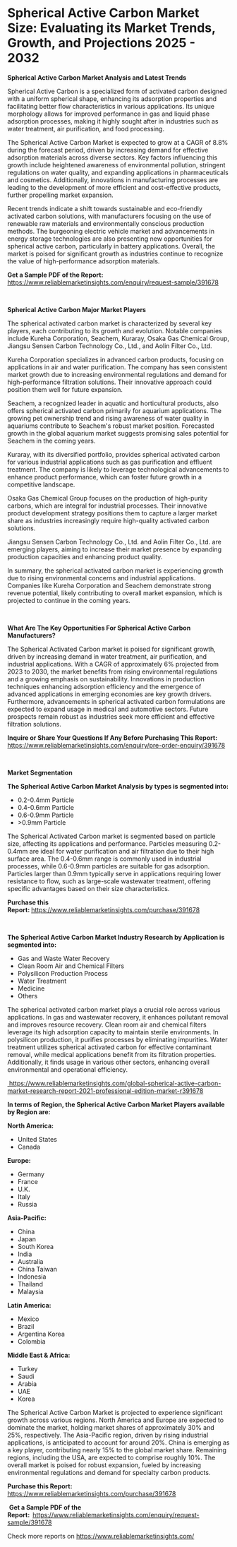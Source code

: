 <p><h1>Spherical Active Carbon Market Size: Evaluating its Market Trends, Growth, and Projections 2025 - 2032</h1></p><p><strong>Spherical Active Carbon Market Analysis and Latest Trends</strong></p>
<p><p>Spherical Active Carbon is a specialized form of activated carbon designed with a uniform spherical shape, enhancing its adsorption properties and facilitating better flow characteristics in various applications. Its unique morphology allows for improved performance in gas and liquid phase adsorption processes, making it highly sought after in industries such as water treatment, air purification, and food processing.</p><p>The Spherical Active Carbon Market is expected to grow at a CAGR of 8.8% during the forecast period, driven by increasing demand for effective adsorption materials across diverse sectors. Key factors influencing this growth include heightened awareness of environmental pollution, stringent regulations on water quality, and expanding applications in pharmaceuticals and cosmetics. Additionally, innovations in manufacturing processes are leading to the development of more efficient and cost-effective products, further propelling market expansion.</p><p>Recent trends indicate a shift towards sustainable and eco-friendly activated carbon solutions, with manufacturers focusing on the use of renewable raw materials and environmentally conscious production methods. The burgeoning electric vehicle market and advancements in energy storage technologies are also presenting new opportunities for spherical active carbon, particularly in battery applications. Overall, the market is poised for significant growth as industries continue to recognize the value of high-performance adsorption materials.</p></p>
<p><strong>Get a Sample PDF of the Report:&nbsp;</strong> <a href="https://www.reliablemarketinsights.com/enquiry/request-sample/391678?utm_campaign=1937&utm_medium=2&utm_source=Github&utm_content=ia&utm_term=29032025&utm_id=spherical-active-carbon">https://www.reliablemarketinsights.com/enquiry/request-sample/391678</a></p>
<p>&nbsp;</p>
<p><strong>Spherical Active Carbon Major Market Players</strong></p>
<p><p>The spherical activated carbon market is characterized by several key players, each contributing to its growth and evolution. Notable companies include Kureha Corporation, Seachem, Kuraray, Osaka Gas Chemical Group, Jiangsu Sensen Carbon Technology Co., Ltd., and Aolin Filter Co., Ltd.</p><p>Kureha Corporation specializes in advanced carbon products, focusing on applications in air and water purification. The company has seen consistent market growth due to increasing environmental regulations and demand for high-performance filtration solutions. Their innovative approach could position them well for future expansion.</p><p>Seachem, a recognized leader in aquatic and horticultural products, also offers spherical activated carbon primarily for aquarium applications. The growing pet ownership trend and rising awareness of water quality in aquariums contribute to Seachem's robust market position. Forecasted growth in the global aquarium market suggests promising sales potential for Seachem in the coming years.</p><p>Kuraray, with its diversified portfolio, provides spherical activated carbon for various industrial applications such as gas purification and effluent treatment. The company is likely to leverage technological advancements to enhance product performance, which can foster future growth in a competitive landscape.</p><p>Osaka Gas Chemical Group focuses on the production of high-purity carbons, which are integral for industrial processes. Their innovative product development strategy positions them to capture a larger market share as industries increasingly require high-quality activated carbon solutions.</p><p>Jiangsu Sensen Carbon Technology Co., Ltd. and Aolin Filter Co., Ltd. are emerging players, aiming to increase their market presence by expanding production capacities and enhancing product quality.</p><p>In summary, the spherical activated carbon market is experiencing growth due to rising environmental concerns and industrial applications. Companies like Kureha Corporation and Seachem demonstrate strong revenue potential, likely contributing to overall market expansion, which is projected to continue in the coming years.</p></p>
<p>&nbsp;</p>
<p><strong>What Are The Key Opportunities For Spherical Active Carbon Manufacturers?</strong></p>
<p><p>The Spherical Activated Carbon market is poised for significant growth, driven by increasing demand in water treatment, air purification, and industrial applications. With a CAGR of approximately 6% projected from 2023 to 2030, the market benefits from rising environmental regulations and a growing emphasis on sustainability. Innovations in production techniques enhancing adsorption efficiency and the emergence of advanced applications in emerging economies are key growth drivers. Furthermore, advancements in spherical activated carbon formulations are expected to expand usage in medical and automotive sectors. Future prospects remain robust as industries seek more efficient and effective filtration solutions.</p></p>
<p><strong>Inquire or Share Your Questions If Any Before Purchasing This Report:</strong> <a href="https://www.reliablemarketinsights.com/enquiry/pre-order-enquiry/391678?utm_campaign=1937&utm_medium=2&utm_source=Github&utm_content=ia&utm_term=29032025&utm_id=spherical-active-carbon">https://www.reliablemarketinsights.com/enquiry/pre-order-enquiry/391678</a></p>
<p>&nbsp;</p>
<p><strong>Market Segmentation</strong></p>
<p><strong>The Spherical Active Carbon Market Analysis by types is segmented into:</strong></p>
<p><ul><li>0.2-0.4mm Particle</li><li>0.4-0.6mm Particle</li><li>0.6-0.9mm Particle</li><li>>0.9mm Particle</li></ul></p>
<p><p>The Spherical Activated Carbon market is segmented based on particle size, affecting its applications and performance. Particles measuring 0.2-0.4mm are ideal for water purification and air filtration due to their high surface area. The 0.4-0.6mm range is commonly used in industrial processes, while 0.6-0.9mm particles are suitable for gas adsorption. Particles larger than 0.9mm typically serve in applications requiring lower resistance to flow, such as large-scale wastewater treatment, offering specific advantages based on their size characteristics.</p></p>
<p><strong>Purchase this Report:&nbsp;</strong><a href="https://www.reliablemarketinsights.com/purchase/391678?utm_campaign=1937&utm_medium=2&utm_source=Github&utm_content=ia&utm_term=29032025&utm_id=spherical-active-carbon">https://www.reliablemarketinsights.com/purchase/391678</a></p>
<p>&nbsp;</p>
<p><strong>The Spherical Active Carbon Market Industry Research by Application is segmented into:</strong></p>
<p><ul><li>Gas and Waste Water Recovery</li><li>Clean Room Air and Chemical Filters</li><li>Polysilicon Production Process</li><li>Water Treatment</li><li>Medicine</li><li>Others</li></ul></p>
<p><p>The spherical activated carbon market plays a crucial role across various applications. In gas and wastewater recovery, it enhances pollutant removal and improves resource recovery. Clean room air and chemical filters leverage its high adsorption capacity to maintain sterile environments. In polysilicon production, it purifies processes by eliminating impurities. Water treatment utilizes spherical activated carbon for effective contaminant removal, while medical applications benefit from its filtration properties. Additionally, it finds usage in various other sectors, enhancing overall environmental and operational efficiency.</p></p>
<p><a href="https://www.reliablemarketinsights.com/global-spherical-active-carbon-market-research-report-2021-professional-edition-market-r391678?utm_campaign=1937&utm_medium=2&utm_source=Github&utm_content=ia&utm_term=29032025&utm_id=spherical-active-carbon">&nbsp;https://www.reliablemarketinsights.com/global-spherical-active-carbon-market-research-report-2021-professional-edition-market-r391678</a></p>
<p><strong>In terms of Region, the Spherical Active Carbon Market Players available by Region are:</strong></p>
<p>
    <p> <strong> North America: </strong>
        <ul>
            <li>United States</li>
            <li>Canada</li>
        </ul>
        </p> 
    <p> <strong> Europe: </strong>
        <ul>
            <li>Germany</li>
            <li>France</li>
            <li>U.K.</li>
            <li>Italy</li>
            <li>Russia</li>
        </ul>
        </p> 
    <p> <strong> Asia-Pacific: </strong>
        <ul>
            <li>China</li>
            <li>Japan</li>
            <li>South Korea</li>
            <li>India</li>
            <li>Australia</li>
            <li>China Taiwan</li>
            <li>Indonesia</li>
            <li>Thailand</li>
            <li>Malaysia</li>
        </ul>
        </p> 
    <p> <strong> Latin America: </strong>
        <ul>
            <li>Mexico</li>
            <li>Brazil</li>
            <li>Argentina Korea</li>
            <li>Colombia</li>
        </ul>
        </p> 
    <p> <strong> Middle East & Africa: </strong>
        <ul>
            <li>Turkey</li>
            <li>Saudi</li>
            <li>Arabia</li>
            <li>UAE</li>
            <li>Korea</li>
        </ul>
    </p>
    </p>
<p><p>The Spherical Active Carbon Market is projected to experience significant growth across various regions. North America and Europe are expected to dominate the market, holding market shares of approximately 30% and 25%, respectively. The Asia-Pacific region, driven by rising industrial applications, is anticipated to account for around 20%. China is emerging as a key player, contributing nearly 15% to the global market share. Remaining regions, including the USA, are expected to comprise roughly 10%. The overall market is poised for robust expansion, fueled by increasing environmental regulations and demand for specialty carbon products.</p></p>
<p><strong>Purchase this Report: </strong><a href="https://www.reliablemarketinsights.com/purchase/391678?utm_campaign=1937&utm_medium=2&utm_source=Github&utm_content=ia&utm_term=29032025&utm_id=spherical-active-carbon">https://www.reliablemarketinsights.com/purchase/391678</a></p>
<p>&nbsp;<strong>Get a Sample PDF of the Report:&nbsp;&nbsp;</strong><a href="https://www.reliablemarketinsights.com/enquiry/request-sample/391678?utm_campaign=1937&utm_medium=2&utm_source=Github&utm_content=ia&utm_term=29032025&utm_id=spherical-active-carbon">https://www.reliablemarketinsights.com/enquiry/request-sample/391678</a></p>
<p><strong></strong></p>
<p>Check more reports on <a href="https://www.reliablemarketinsights.com/?utm_campaign=1937&utm_medium=2&utm_source=Github&utm_content=ia&utm_term=29032025&utm_id=spherical-active-carbon">https://www.reliablemarketinsights.com/</a></p>